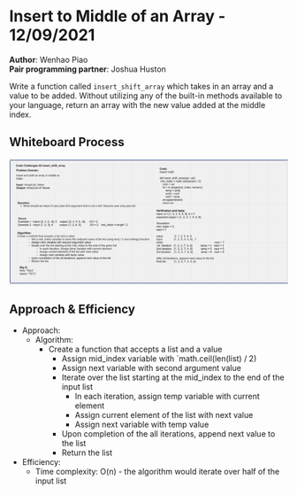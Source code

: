 # Insert to Middle of an Array - 12/09/2021

**Author**: Wenhao Piao  
**Pair programming partner**: Joshua Huston

Write a function called `insert_shift_array` which takes in an array and a value to be added. Without utilizing any of the built-in methods available to your language, return an array with the new value added at the middle index.

## Whiteboard Process

![Insert to middle of an array](array_insert_shift.png)

## Approach & Efficiency

- Approach:
  - Algorithm:
    - Create a function that accepts a list and a value
      - Assign mid_index variable with `math.ceil(len(list) / 2)
      - Assign next variable with second argument value
      - Iterate over the list starting at the mid_index to the end of the input list
        - In each iteration, assign temp variable with current element
        - Assign current element of the list with next value
        - Assign next variable with temp value
      - Upon completion of the all iterations, append next value to the list
      - Return the list
- Efficiency:
  - Time complexity: O(n) - the algorithm would iterate over half of the input list
